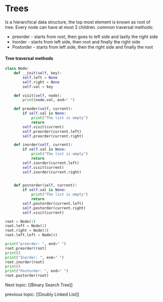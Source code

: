 # Trees

Is a hierarchical data structure, the top most element is known as root of tree. Every node can have at most 2 children.
common traversal methods:
- preorder - starts from root, then goes to left side and lastly the right side
- Inorder - starts from left side, then root and finally the right side
- Postorder - starts from left side, then the right side and finally the root

#### Tree traversal methods

```python
class Node:
	def __init(self, key):
		self.left = None
		self.right = None
		self.val = key

	def visit(self, node):
		print(node.val, end=" ")

	def preoder(self, current):
		if self.val is None:
			print("The list is empty")
			return
		self.visit(current)
		self.preorder(current.left)
		self.preorder(current.right)

	def inorder(self, current):
		if self.val is None:
			print("The list is empty")
			return
		self.inorder(current.left)
		self.visit(current)
		self.inorder(current.right)

	
	def postorder(self, current):
		if self.val is None:
			print("The list is empty")
			return
		self.postorder(current.left)
		self.postorder(current.right)
		self.visit(current)

root = Node(1)
root.left = Node(2)
root.right = Node(3)
root.left.left = Node(4)

print("preorder: ", end=" ")
root.preorder(root)
print()
print("Inorder: ", end=" ")
root.inorder(root)
print()
print("Postorder: ", end=" ")
root.postorder(root)
```


Next topic: [[Binary Search Tree]]

previous topic: [[Doubly Linked List]]